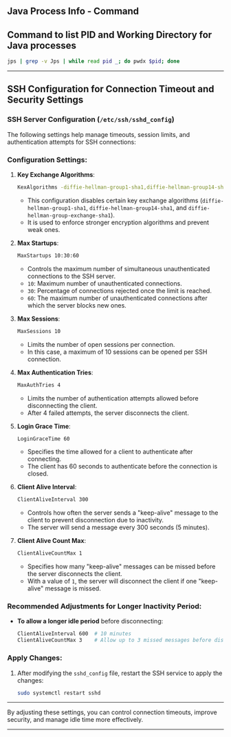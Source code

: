 ## Java Process Info - Command

## Command to list PID and Working Directory for Java processes

```bash
jps | grep -v Jps | while read pid _; do pwdx $pid; done
```


---------------------------------------------------------------------------

## SSH Configuration for Connection Timeout and Security Settings

### SSH Server Configuration (`/etc/ssh/sshd_config`)

The following settings help manage timeouts, session limits, and authentication attempts for SSH connections:

### Configuration Settings:

1. **Key Exchange Algorithms**:
    ```bash
    KexAlgorithms -diffie-hellman-group1-sha1,diffie-hellman-group14-sha1,diffie-hellman-group-exchange-sha1
    ```
    - This configuration disables certain key exchange algorithms (`diffie-hellman-group1-sha1`, `diffie-hellman-group14-sha1`, and `diffie-hellman-group-exchange-sha1`).
    - It is used to enforce stronger encryption algorithms and prevent weak ones.

2. **Max Startups**:
    ```bash
    MaxStartups 10:30:60
    ```
    - Controls the maximum number of simultaneous unauthenticated connections to the SSH server.
    - `10`: Maximum number of unauthenticated connections.
    - `30`: Percentage of connections rejected once the limit is reached.
    - `60`: The maximum number of unauthenticated connections after which the server blocks new ones.

3. **Max Sessions**:
    ```bash
    MaxSessions 10
    ```
    - Limits the number of open sessions per connection.
    - In this case, a maximum of 10 sessions can be opened per SSH connection.

4. **Max Authentication Tries**:
    ```bash
    MaxAuthTries 4
    ```
    - Limits the number of authentication attempts allowed before disconnecting the client.
    - After 4 failed attempts, the server disconnects the client.

5. **Login Grace Time**:
    ```bash
    LoginGraceTime 60
    ```
    - Specifies the time allowed for a client to authenticate after connecting.
    - The client has 60 seconds to authenticate before the connection is closed.

6. **Client Alive Interval**:
    ```bash
    ClientAliveInterval 300
    ```
    - Controls how often the server sends a "keep-alive" message to the client to prevent disconnection due to inactivity.
    - The server will send a message every 300 seconds (5 minutes).

7. **Client Alive Count Max**:
    ```bash
    ClientAliveCountMax 1
    ```
    - Specifies how many "keep-alive" messages can be missed before the server disconnects the client.
    - With a value of `1`, the server will disconnect the client if one "keep-alive" message is missed.

### Recommended Adjustments for Longer Inactivity Period:

- **To allow a longer idle period** before disconnecting:
    ```bash
    ClientAliveInterval 600  # 10 minutes
    ClientAliveCountMax 3    # Allow up to 3 missed messages before disconnecting
    ```

### Apply Changes:

1. After modifying the `sshd_config` file, restart the SSH service to apply the changes:
    ```bash
    sudo systemctl restart sshd
    ```

---

By adjusting these settings, you can control connection timeouts, improve security, and manage idle time more effectively.

-----------------------------------------------------------------------------